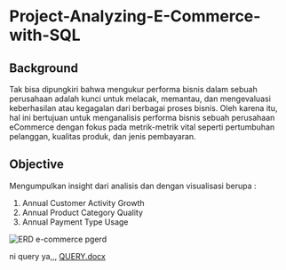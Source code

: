 # Project-Analyzing-E-Commerce-with-SQL

## Background
Tak bisa dipungkiri bahwa mengukur performa bisnis dalam sebuah perusahaan adalah kunci untuk melacak, memantau, dan mengevaluasi keberhasilan atau kegagalan dari berbagai proses bisnis. Oleh karena itu, hal ini bertujuan untuk menganalisis performa bisnis sebuah perusahaan eCommerce dengan fokus pada metrik-metrik vital seperti pertumbuhan pelanggan, kualitas produk, dan jenis pembayaran.

## Objective
Mengumpulkan insight dari analisis dan dengan visualisasi berupa :
1.	Annual Customer Activity Growth
2.	Annual Product Category Quality
3.	Annual Payment Type Usage

![ERD e-commerce pgerd](https://github.com/wikarabila/Project-Analyzing-E-Commerce-with-SQL/assets/160766477/91978835-6611-4a73-a36d-2ec4f4fdb537)

ni query ya,,,
[QUERY.docx](https://github.com/user-attachments/files/16038679/QUERY.docx)
